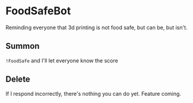 # FoodSafeBot

Reminding everyone that 3d printing is not food safe, but can be, but isn't.

## Summon

`!FoodSafe` and I'll let everyone know the score

## Delete

If I respond incorrectly, there's nothing you can do yet. Feature coming.